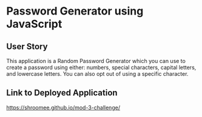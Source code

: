 # Password Generator using JavaScript

## User Story
This application is a Random Password Generator which you can use to create a password using either: numbers, special characters, capital letters, and lowercase letters. You can also opt out of using a specific character.

## Link to Deployed Application
https://shroomee.github.io/mod-3-challenge/


